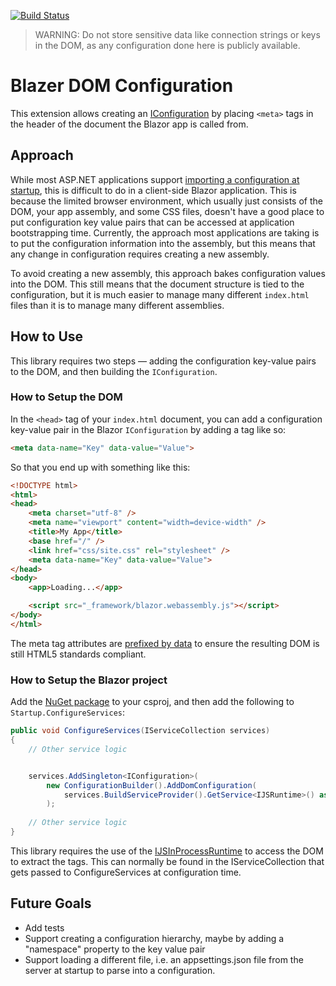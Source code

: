 ﻿[![Build Status](https://dev.azure.com/fariarto/Fario.Extensions.Configuration/_apis/build/status/BrannenGH.BlazorDomConfiguration?branchName=master)](https://dev.azure.com/fariarto/Fario.Extensions.Configuration/_build/latest?definitionId=1&branchName=master)

> WARNING: Do not store sensitive data like connection strings or keys in the DOM, as any configuration done here is publicly available.

# Blazer DOM Configuration

This extension allows creating an [IConfiguration](https://docs.microsoft.com/en-us/dotnet/api/microsoft.extensions.configuration.iconfiguration) by placing `<meta>` tags in the header of the document the Blazor app is called from.

## Approach

While most ASP.NET applications support [importing a configuration at startup](https://docs.microsoft.com/en-us/aspnet/core/fundamentals/configuration/), this is difficult to do in a client-side Blazor application. This is because the limited browser environment, which usually just consists of the DOM, your app assembly, and some CSS files, doesn't have a good place to put configuration key value pairs that can be accessed at application bootstrapping time. Currently, the approach most applications are taking is to put the configuration information into the assembly, but this means that any change in configuration requires creating a new assembly.

To avoid creating a new assembly, this approach bakes configuration values into the DOM. This still means that the document structure is tied to the configuration, but it is much easier to manage many different `index.html` files than it is to manage many different assemblies.

## How to Use

This library requires two steps — adding the configuration key-value pairs to the DOM, and then building the `IConfiguration`.

### How to Setup the DOM

In the `<head>` tag of your `index.html` document, you can add a configuration key-value pair in the Blazor `IConfiguration` by adding a tag like so:
```HTML
<meta data-name="Key" data-value="Value">
```

So that you end up with something like this:

```HTML
<!DOCTYPE html>
<html>
<head>
    <meta charset="utf-8" />
    <meta name="viewport" content="width=device-width" />
    <title>My App</title>
    <base href="/" />
    <link href="css/site.css" rel="stylesheet" />
    <meta data-name="Key" data-value="Value">
</head>
<body>
    <app>Loading...</app>

    <script src="_framework/blazor.webassembly.js"></script>
</body>
</html>
```

The meta tag attributes are [prefixed by data](https://developer.mozilla.org/en-US/docs/Web/HTML/Global_attributes/data-*) to ensure the resulting DOM is still HTML5 standards compliant.

### How to Setup the Blazor project

Add the [NuGet package](https://www.nuget.org/packages/Fario.Extensions.Configuration) to your csproj, and then add the following to `Startup.ConfigureServices`:

```C#
public void ConfigureServices(IServiceCollection services)
{
	// Other service logic


	services.AddSingleton<IConfiguration>(
		new ConfigurationBuilder().AddDomConfiguration(
			services.BuildServiceProvider().GetService<IJSRuntime>() as IJSInProcessRuntime ?? throw new Exception("No in process runtime could be found!")).Build()
		);
		
	// Other service logic
}
```

This library requires the use of the [IJSInProcessRuntime](https://docs.microsoft.com/en-us/dotnet/api/microsoft.jsinterop.ijsinprocessruntime) to access the DOM to extract the <meta> tags. This can normally be found in the IServiceCollection that gets passed to ConfigureServices at configuration time.

## Future Goals

* Add tests
* Support creating a configuration hierarchy, maybe by adding a "namespace" property to the key value pair
* Support loading a different file, i.e. an appsettings.json file from the server at startup to parse into a configuration.

